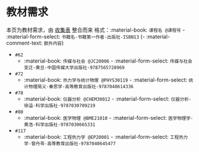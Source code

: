 # 教材需求

本页为教材需求，由 [收集表](https://forms.office.com/r/huSXS4xpuD) 整合而来
格式：:material-book: `课程名 @课程号` - :material-form-select: `书籍名-书籍第一作者-出版社-ISBN13` (- :material-comment-text: `额外内容`)

- `#62`
    - :material-book: `传媒与社会 @JC20006` - :material-form-select: `传媒与社会变迁-黄旦-中国传媒大学出版社-9787565728969`
- `#72`
    - :material-book: `热力学与统计物理 @PHYS30119` - :material-form-select: `统计物理简义-秦思学-高等教育出版社-9787040614336`
- `#78`
    - :material-book: `仪器分析 @CHEM30012` - :material-form-select: `仪器分析-徐溢-科学出版社-9787030709219`
- `#80`
    - :material-book: `医学物理 @BME21010` - :material-form-select: `医学物理学-黄浩-科学出版社-9787030665331`
- `#117`
    - :material-book: `工程热力学 @EP20001` - :material-form-select: `工程热力学-曾丹苓-高等教育出版社-9787040645477`